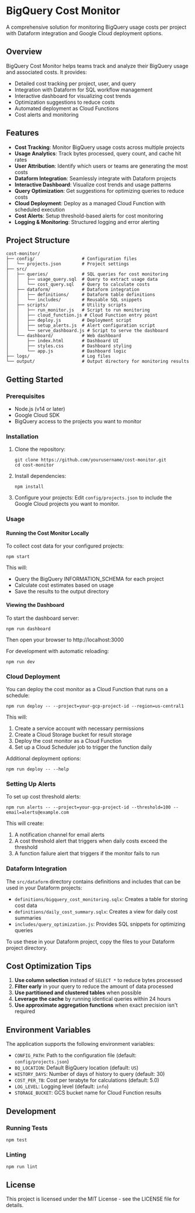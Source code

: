 # BigQuery Cost Monitor

A comprehensive solution for monitoring BigQuery usage costs per project with Dataform integration and Google Cloud deployment options.

## Overview

BigQuery Cost Monitor helps teams track and analyze their BigQuery usage and associated costs. It provides:

- Detailed cost tracking per project, user, and query
- Integration with Dataform for SQL workflow management
- Interactive dashboard for visualizing cost trends
- Optimization suggestions to reduce costs
- Automated deployment as Cloud Functions
- Cost alerts and monitoring

## Features

- **Cost Tracking**: Monitor BigQuery usage costs across multiple projects
- **Usage Analytics**: Track bytes processed, query count, and cache hit rates
- **User Attribution**: Identify which users or teams are generating the most costs
- **Dataform Integration**: Seamlessly integrate with Dataform projects
- **Interactive Dashboard**: Visualize cost trends and usage patterns
- **Query Optimization**: Get suggestions for optimizing queries to reduce costs
- **Cloud Deployment**: Deploy as a managed Cloud Function with scheduled execution
- **Cost Alerts**: Setup threshold-based alerts for cost monitoring
- **Logging & Monitoring**: Structured logging and error alerting

## Project Structure

```
cost-monitor/
├── config/                  # Configuration files
│   └── projects.json        # Project settings
├── src/
│   ├── queries/             # SQL queries for cost monitoring
│   │   ├── usage_query.sql  # Query to extract usage data
│   │   └── cost_query.sql   # Query to calculate costs
│   ├── dataform/            # Dataform integration
│   │   ├── definitions/     # Dataform table definitions
│   │   └── includes/        # Reusable SQL snippets
│   ├── scripts/             # Utility scripts
│   │   ├── run_monitor.js   # Script to run monitoring
│   │   ├── cloud_function.js # Cloud Function entry point
│   │   ├── deploy.js        # Deployment script
│   │   ├── setup_alerts.js  # Alert configuration script
│   │   └── serve_dashboard.js # Script to serve the dashboard
│   └── dashboard/           # Web dashboard
│       ├── index.html       # Dashboard UI
│       ├── styles.css       # Dashboard styling
│       └── app.js           # Dashboard logic
├── logs/                    # Log files
└── output/                  # Output directory for monitoring results
```

## Getting Started

### Prerequisites

- Node.js (v14 or later)
- Google Cloud SDK
- BigQuery access to the projects you want to monitor

### Installation

1. Clone the repository:
   ```
   git clone https://github.com/yourusername/cost-monitor.git
   cd cost-monitor
   ```

2. Install dependencies:
   ```
   npm install
   ```

3. Configure your projects:
   Edit `config/projects.json` to include the Google Cloud projects you want to monitor.

### Usage

#### Running the Cost Monitor Locally

To collect cost data for your configured projects:

```
npm start
```

This will:
- Query the BigQuery INFORMATION_SCHEMA for each project
- Calculate cost estimates based on usage
- Save the results to the output directory

#### Viewing the Dashboard

To start the dashboard server:

```
npm run dashboard
```

Then open your browser to http://localhost:3000

For development with automatic reloading:

```
npm run dev
```

### Cloud Deployment

You can deploy the cost monitor as a Cloud Function that runs on a schedule:

```
npm run deploy -- --project=your-gcp-project-id --region=us-central1
```

This will:
1. Create a service account with necessary permissions
2. Create a Cloud Storage bucket for result storage
3. Deploy the cost monitor as a Cloud Function
4. Set up a Cloud Scheduler job to trigger the function daily

Additional deployment options:
```
npm run deploy -- --help
```

### Setting Up Alerts

To set up cost threshold alerts:

```
npm run alerts -- --project=your-gcp-project-id --threshold=100 --email=alerts@example.com
```

This will create:
1. A notification channel for email alerts
2. A cost threshold alert that triggers when daily costs exceed the threshold
3. A function failure alert that triggers if the monitor fails to run

### Dataform Integration

The `src/dataform` directory contains definitions and includes that can be used in your Dataform projects:

- `definitions/bigquery_cost_monitoring.sqlx`: Creates a table for storing cost data
- `definitions/daily_cost_summary.sqlx`: Creates a view for daily cost summaries
- `includes/query_optimization.js`: Provides SQL snippets for optimizing queries

To use these in your Dataform project, copy the files to your Dataform project directory.

## Cost Optimization Tips

1. **Use column selection** instead of `SELECT *` to reduce bytes processed
2. **Filter early** in your query to reduce the amount of data processed
3. **Use partitioned and clustered tables** when possible
4. **Leverage the cache** by running identical queries within 24 hours
5. **Use approximate aggregation functions** when exact precision isn't required

## Environment Variables

The application supports the following environment variables:

- `CONFIG_PATH`: Path to the configuration file (default: `config/projects.json`)
- `BQ_LOCATION`: Default BigQuery location (default: `US`)
- `HISTORY_DAYS`: Number of days of history to query (default: 30)
- `COST_PER_TB`: Cost per terabyte for calculations (default: 5.0)
- `LOG_LEVEL`: Logging level (default: `info`)
- `STORAGE_BUCKET`: GCS bucket name for Cloud Function results

## Development

### Running Tests

```
npm test
```

### Linting

```
npm run lint
```

## License

This project is licensed under the MIT License - see the LICENSE file for details.
